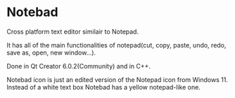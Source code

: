 # Notebad
Cross platform text editor similair to Notepad. 

It has all of the main functionalities of notepad(cut, copy, paste, undo, redo, save as, open, new window...).

Done in Qt Creator 6.0.2(Community) and in C++.

Notebad icon is just an edited version of the Notepad icon from Windows 11. 
Instead of a white text box Notebad has a yellow notepad-like one.
